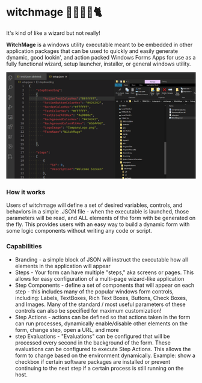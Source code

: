 # witchmage 🧙‍♀️🧙‍🧹🐈
It's kind of like a wizard but not really!

**WitchMage** is a windows utility executable meant to be embedded in other application packages that can be used to quickly and easily generate dynamic, good lookin', and action packed Windows Forms Apps for use as a fully functional wizard, setup launcher, installer, or general windows utility.

![](demo1.gif)

### How it works

Users of witchmage will define a set of desired variables, controls, and behaviors in a simple .JSON file - when the executable is launched, those parameters will be read, and ALL elements of the form with be generated on the fly. This provides users with an easy way to build a dynamic form with some logic components without writing any code or script.

### Capabilities

* Branding - a simple block of JSON will instruct the executable how all elements in the application will appear
* Steps - Your form can have multiple "steps," aka screens or pages. This allows for easy configuration of a multi-page wizard-like application
* Step Components - define a set of components that will appear on each step - this includes many of the popular windows form controls, including: Labels, TextBoxes, Rich Text Boxes, Buttons, Check Boxes, and Images. Many of the standard / most useful parameters of these controls can also be specified for maximum customization!
* Step Actions - actions can be defined so that actions taken in the form can run processes, dynamically enable/disable other elements on the form, change step, open a URL, and more
* step Evaluations - "Evaluations" can be configured that will be processed every second in the background of the form. These evaluations can be configured to execute Step Actions. This allows the form to change based on the environment dynamically. Example: show a checkbox if certain software packages are installed or prevent continuing to the next step if a certain process is still running on the host.